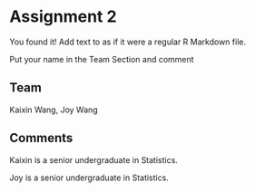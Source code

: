 # Assignment 2

You found it!  Add text to as if it were a regular R Markdown file.

Put your name in the Team Section and comment

## Team

Kaixin Wang, Joy Wang

## Comments

Kaixin is a senior undergraduate in Statistics.

Joy is a senior undergraduate in Statistics.
